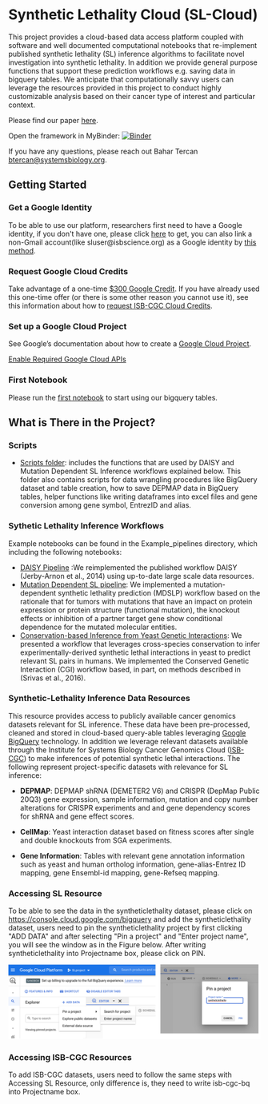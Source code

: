 # Synthetic Lethality Cloud (SL-Cloud)

This project provides a cloud-based data access platform coupled with software and well documented computational notebooks that re-implement published synthetic lethality (SL) inference algorithms to facilitate novel investigation into synthetic lethality. In addition  we provide general purpose functions that support these prediction workflows e.g. saving data in bigquery tables. We anticipate that computationally savvy users can leverage the resources provided in this project to conduct highly customizable analysis based on their cancer type of interest and particular context. 

Please find our paper [here](https://www.biorxiv.org/content/10.1101/2021.09.18.459450v1).

Open the framework in MyBinder: [![Binder](https://mybinder.org/badge_logo.svg)](https://mybinder.org/v2/gh/boaguilar/SL-Cloud/HEAD)


 If you have any questions, please reach out Bahar Tercan btercan@systemsbiology.org. 

## Getting Started

### Get a Google Identity

To be able to use our platform, researchers first need to have a Google identity, if you don't have one, please click [here](https://accounts.google.com/signup/v2/webcreateaccount?dsh=308321458437252901&continue=https%3A%2F%2Faccounts.google.com%2FManageAccount&flowName=GlifWebSignIn&flowEntry=SignUp#FirstName=&LastName=) to get, you can also link a non-Gmail account(like sluser<span>@isbscience.org</span>) as a Google identity by [this method](https://accounts.google.com/signup/v2/webcreateaccount?flowName=GlifWebSignIn&flowEntry=SignUp&nogm=true).

### Request Google Cloud Credits

Take advantage of a one-time [$300 Google Credit](https://cloud.google.com/free/).
If you have already used this one-time offer (or there is some other reason you cannot use it), see this information about how to [request ISB-CGC Cloud Credits](https://isb-cancer-genomics-cloud.readthedocs.io/en/latest/sections/HowtoRequestCloudCredits.html).

### Set up a Google Cloud Project

See Google’s documentation about how to create a [Google Cloud Project](https://cloud.google.com/resource-manager/docs/creating-managing-projects).

[Enable Required Google Cloud APIs](https://cloud.google.com/apis/docs/getting-started#enabling_apis)

### First Notebook

Please run the [first notebook](https://github.com/IlyaLab/SL-Cloud/blob/main/first_notebook.ipynb) to start using our bigquery tables. 

## What is There in the Project?
### Scripts
- [Scripts folder](https://github.com/IlyaLab/SL-Cloud/tree/main/scripts/): includes the functions that are used by DAISY and Mutation Dependent  SL Inference workflows explained below. This folder also contains scripts for data wrangling procedures like BigQuery dataset and table creation, how to save DEPMAP data in BigQuery tables, helper functions like writing dataframes into excel files and gene conversion among gene symbol, EntrezID and alias.

### Sythetic Lethality Inference Workflows 
Example notebooks can be found in the Example_pipelines directory, which including the following notebooks:
- [DAISY Pipeline](https://github.com/IlyaLab/SL-Cloud/blob/main/Example_pipelines/DAISY_example.ipynb) :We reimplemented the published workflow DAISY (Jerby-Arnon et al., 2014) using up-to-date large scale data resources. </br>
- [Mutation Dependent SL pipeline](https://github.com/IlyaLab/SL-Cloud/blob/main/Example_pipelines/MDSLP_example.ipynb): We implemented a mutation-dependent synthetic lethality prediction (MDSLP) workflow based on the rationale that for tumors with mutations that have an impact on protein expression or protein structure (functional mutation), the knockout effects or inhibition of a partner target gene show conditional dependence for the mutated molecular entities.</br>
- [Conservation-based Inference from Yeast Genetic Interactions](https://github.com/IlyaLab/SL-Cloud/blob/main/Example_pipelines/CGI_example.ipynb): We presented a workflow that leverages cross-species conservation to infer experimentally-derived synthetic lethal interactions in yeast to predict relevant SL pairs in humans. We implemented the Conserved Genetic Interaction (CGI) workflow based, in part, on methods described in (Srivas et al., 2016). </br>

### Synthetic-Lethality Inference Data Resources
This resource provides access to publicly available cancer genomics datasets relevant for SL inference. These data have been pre-processed, cleaned and stored in cloud-based query-able tables leveraging [Google BigQuery](https://cloud.google.com/bigquery)  technology. In addition we leverage relevant datasets available through the Institute for Systems Biology Cancer Genomics Cloud ([ISB-CGC](https://isb-cgc.appspot.com/)) to make inferences of potential synthetic lethal interactions. 
The following represent project-specific datasets with relevance for SL inference:

- **DEPMAP**: DEPMAP shRNA (DEMETER2 V6) and CRISPR (DepMap Public 20Q3) gene expression, sample information, mutation and copy number alterations  for CRISPR experiments and and gene dependency scores for shRNA and gene effect scores.

- **CellMap**: Yeast interaction dataset based on fitness scores after single and double knockouts from SGA experiments.

- **Gene Information**: Tables with relevant gene annotation information such as yeast and human ortholog information, gene-alias-Entrez ID mapping, gene Ensembl-id mapping, gene-Refseq mapping.


### Accessing SL Resource
To be able to see the data in the syntheticlethality dataset, please click on https://console.cloud.google.com/bigquery and  add the syntheticlethality dataset, users need to pin the syntheticlethality project by first clicking "ADD DATA" and after selecting "Pin a project" and "Enter project name", you will see the window as in the Figure below. After writing syntheticlethality into Projectname box, please click on PIN. 

<img src="https://github.com/IlyaLab/SL-Cloud/blob/main/figures/add_sldataset.png" >

### Accessing ISB-CGC Resources
To add ISB-CGC datasets, users need to follow the same steps with Accessing SL Resource, only difference is, they need to write isb-cgc-bq into Projectname box.
